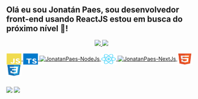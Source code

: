
<!--
**JonatanPaes/JonatanPaes** is a ✨ _special_ ✨ repository because its `README.md` (this file) appears on your GitHub profile.

Here are some ideas to get you started:

- 🔭 I’m currently working on ...
- 🌱 I’m currently learning ...
- 👯 I’m looking to collaborate on ...
- 🤔 I’m looking for help with ...
- 💬 Ask me about ...
- 📫 How to reach me: ...
- 😄 Pronouns: ...
- ⚡ Fun fact: ...
-->
## Olá eu sou Jonatán Paes, sou desenvolvedor front-end usando ReactJS estou em busca do próximo nível 🚀!
<div align="center">
  <a href="https://github.com/JonatanPaes">
  <img height="180em" src="https://github-readme-stats.vercel.app/api?username=JonatanPaes&show_icons=true&theme=dracula&include_all_commits=true&count_private=true"/>
  <img height="180em" src="https://github-readme-stats.vercel.app/api/top-langs/?username=JonatanPaes&layout=compact&langs_count=7&theme=dracula"/>
</div>
<div style="display: inline_block"><br>
  <img align="center" alt="JonatanPaes-Js" height="30" width="40" src="https://raw.githubusercontent.com/devicons/devicon/master/icons/javascript/javascript-plain.svg">
  <img align="center" alt="JonatanPaes-Ts" height="30" width="40" src="https://raw.githubusercontent.com/devicons/devicon/master/icons/typescript/typescript-plain.svg">
   <img align="center" alt="JonatanPaes-NodeJs" height="30" width="40" src="https://www.agenciacrow.com.br/themes/agencia-crow/assets/images/tech/nodejs.png">
  <img align="center" alt="JonatanPaes-React" height="30" width="40" src="https://raw.githubusercontent.com/devicons/devicon/master/icons/react/react-original.svg">
    <img align="center" alt="JonatanPaes-NextJs" height="30" width="40" src="https://iconape.com/wp-content/files/gm/82643/svg/next-js.svg"/>
  <img align="center" alt="JonatanPaes-HTML" height="30" width="40" src="https://raw.githubusercontent.com/devicons/devicon/master/icons/html5/html5-original.svg">
  <img align="center" alt="JonatanPaes-CSS" height="30" width="40" src="https://raw.githubusercontent.com/devicons/devicon/master/icons/css3/css3-original.svg">
</div>
  
  ##
 
<div>
  <a href = "mailto:jonatanpaes182@gmail.com"><img src="https://img.shields.io/badge/-Gmail-%23333?style=for-the-badge&logo=gmail&logoColor=white" target="_blank"></a>
  <a href="https://www.linkedin.com/in/jonatanpaes182/" target="_blank"><img src="https://img.shields.io/badge/-LinkedIn-%230077B5?style=for-the-badge&logo=linkedin&logoColor=white" target="_blank"></a> 
 
<!--  ![Snake animation](https://github.com/JonatanPaes/JonatanPaes/blob/output/github-contribution-grid-snake.svg) -->
 
</div>
